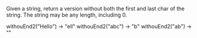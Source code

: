 Given a string, return a version without both the first and last char of the string. The string may be any length, including 0.

withouEnd2("Hello") → "ell"
withouEnd2("abc") → "b"
withouEnd2("ab") → ""

